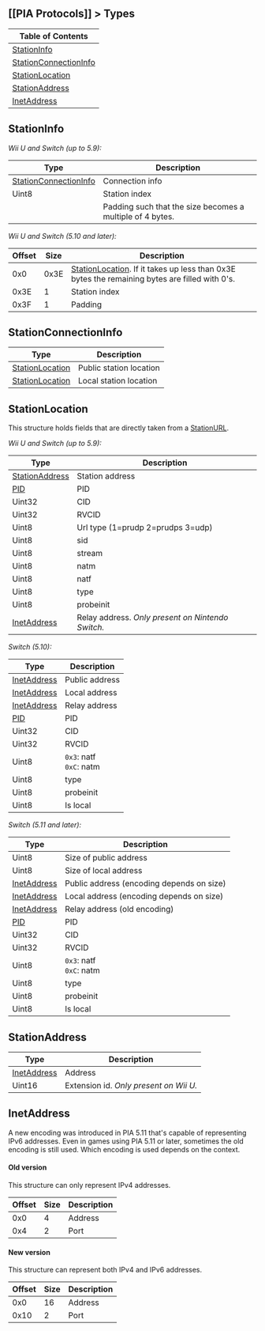 [[PIA Protocols]] > Types
---

| Table of Contents |
| --- |
| [StationInfo](#stationinfo) |
| [StationConnectionInfo](#stationconnectioninfo) |
| [StationLocation](#stationlocation) |
| [StationAddress](#stationaddress) |
| [InetAddress](#inetaddress) |

## StationInfo
*Wii U and Switch (up to 5.9):*

| Type | Description |
| --- | --- |
| [StationConnectionInfo](#stationconnectioninfo) | Connection info |
| Uint8 | Station index |
| | Padding such that the size becomes a multiple of 4 bytes. |

*Wii U and Switch (5.10 and later):*

| Offset | Size | Description |
| --- | --- | --- |
| 0x0 | 0x3E | [StationLocation](#stationlocation). If it takes up less than 0x3E bytes the remaining bytes are filled with 0's. |
| 0x3E | 1 | Station index |
| 0x3F | 1 | Padding |

## StationConnectionInfo
| Type | Description |
| --- | --- |
| [StationLocation](#stationlocation) | Public station location |
| [StationLocation](#stationlocation) | Local station location |

## StationLocation
This structure holds fields that are directly taken from a [StationURL](NEX-Common-Types#station-url).

*Wii U and Switch (up to 5.9):*

| Type | Description |
| --- | --- |
| [StationAddress](#stationaddress) | Station address |
| [PID](NEX-Common-Types#pid) | PID |
| Uint32 | CID |
| Uint32 | RVCID |
| Uint8 | Url type (1=prudp 2=prudps 3=udp) |
| Uint8 | sid |
| Uint8 | stream |
| Uint8 | natm |
| Uint8 | natf |
| Uint8 | type |
| Uint8 | probeinit |
| [InetAddress](#inetaddress) | Relay address. *Only present on Nintendo Switch.* |

*Switch (5.10):*

| Type | Description |
| --- | --- |
| [InetAddress](#inetaddress) | Public address |
| [InetAddress](#inetaddress) | Local address |
| [InetAddress](#inetaddress) | Relay address |
| [PID](NEX-Common-Types#pid) | PID |
| Uint32 | CID |
| Uint32 | RVCID |
| Uint8 | `0x3`: natf<br>`0xC`: natm |
| Uint8 | type |
| Uint8 | probeinit |
| Uint8 | Is local |

*Switch (5.11 and later):*

| Type | Description |
| --- | --- |
| Uint8 | Size of public address |
| Uint8 | Size of local address |
| [InetAddress](#inetaddress) | Public address (encoding depends on size) |
| [InetAddress](#inetaddress) | Local address (encoding depends on size) |
| [InetAddress](#inetaddress) | Relay address (old encoding) |
| [PID](NEX-Common-Types#pid) | PID |
| Uint32 | CID |
| Uint32 | RVCID |
| Uint8 | `0x3`: natf<br>`0xC`: natm |
| Uint8 | type |
| Uint8 | probeinit |
| Uint8 | Is local |

## StationAddress
| Type | Description |
| --- | --- |
| [InetAddress](#inetaddress) | Address |
| Uint16 | Extension id. *Only present on Wii U.* |

## InetAddress
A new encoding was introduced in PIA 5.11 that's capable of representing IPv6 addresses. Even in games using PIA 5.11 or later, sometimes the old encoding is still used. Which encoding is used depends on the context.

#### Old version
This structure can only represent IPv4 addresses.

| Offset | Size | Description |
| --- | -- | --- |
| 0x0 | 4 | Address |
| 0x4 | 2 | Port |

#### New version
This structure can represent both IPv4 and IPv6 addresses.

| Offset | Size | Description |
| --- | --- | --- |
| 0x0 | 16 | Address |
| 0x10 | 2 | Port |
